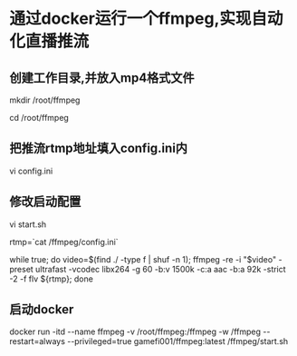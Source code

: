 # 通过docker运行一个ffmpeg,实现自动化直播推流

## 创建工作目录,并放入mp4格式文件
mkdir /root\/ffmpeg

cd /root/ffmpeg

## 把推流rtmp地址填入config.ini内
vi config.ini 

## 修改启动配置
vi start.sh

rtmp=\`cat /ffmpeg/config.ini`

while true; do video=$(find ./ -type f | shuf -n 1); ffmpeg -re -i "$video" -preset ultrafast -vcodec libx264 -g 60 -b:v 1500k -c:a aac -b:a 92k -strict -2 -f flv ${rtmp}; done

## 启动docker
docker run -itd --name ffmpeg -v /root/ffmpeg:/ffmpeg -w /ffmpeg --restart=always --privileged=true gamefi001/ffmpeg:latest /ffmpeg/start.sh

